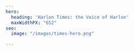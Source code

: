 ```yaml
---
hero:
  heading: 'Harlon Times: the Voice of Harlon'
  maxWidthPX: "652"
seo:
  image: "/images/times-hero.png"

---
```

